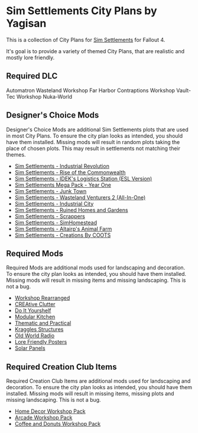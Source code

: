 # Sim Settlements City Plans by Yagisan

This is a collection of City Plans for [Sim Settlements](https://www.nexusmods.com/fallout4/mods/21872/) for Fallout 4.

It's goal is to provide a variety of themed City Plans, that are realistic and mostly lore friendly.

## Required DLC
Automatron
Wasteland Workshop
Far Harbor
Contraptions Workshop
Vault-Tec Workshop
Nuka-World

## Designer's Choice Mods
Designer's Choice Mods are additional Sim Settlements plots that are used in most City Plans. To ensure the city plan looks as intended, you should have them installed.
Missing mods will result in random plots taking the place of chosen plots. This may result in settlements not matching their themes.

* [Sim Settlements - Industrial Revolution](https://www.nexusmods.com/fallout4/mods/25213)
* [Sim Settlements - Rise of the Commonwealth](https://www.nexusmods.com/fallout4/mods/28599)
* [Sim Settlements - IDEK's Logistics Station (ESL Version)](https://www.nexusmods.com/fallout4/mods/28945)
* [Sim Settlements Mega Pack - Year One](https://www.nexusmods.com/fallout4/mods/30396)
* [Sim Settlements - Junk Town](https://www.nexusmods.com/fallout4/mods/26107)
* [Sim Settlements - Wasteland Venturers 2 (All-In-One)](https://www.nexusmods.com/fallout4/mods/30081)
* [Sim Settlements - Industrial City](https://www.nexusmods.com/fallout4/mods/23948)
* [Sim Settlements - Ruined Homes and Gardens](https://www.nexusmods.com/fallout4/mods/23917)
* [Sim Settlements - Scrappers](https://www.nexusmods.com/fallout4/mods/25679)
* [Sim Settlements - SimHomestead](https://www.nexusmods.com/fallout4/mods/24491)
* [Sim Settlements - Altairp's Animal Farm](https://www.nexusmods.com/fallout4/mods/23421)
* [Sim Settlements - Creations By COOTS](https://www.nexusmods.com/fallout4/mods/29250)

## Required Mods
Required Mods are additional mods used for landscaping and decoration. To ensure the city plan looks as intended, you should have them installed.
Missing mods will result in missing items and missing landscaping. This is not a bug.

* [Workshop Rearranged](https://www.nexusmods.com/fallout4/mods/16181)
* [CREAtive Clutter](https://www.nexusmods.com/fallout4/mods/20782)
* [Do It Yourshelf](https://www.nexusmods.com/fallout4/mods/14532)
* [Modular Kitchen](https://www.nexusmods.com/fallout4/mods/17141)
* [Thematic and Practical](https://www.nexusmods.com/fallout4/mods/16207)
* [Kraggles Structures](https://www.nexusmods.com/fallout4/mods/28588)
* [Old World Radio](https://www.nexusmods.com/fallout4/mods/9048)
* [Lore Friendly Posters](https://www.nexusmods.com/fallout4/mods/7145)
* [Solar Panels](https://www.nexusmods.com/fallout4/mods/17168)

## Required Creation Club Items
Required Creation Club Items are additional mods used for landscaping and decoration. To ensure the city plan looks as intended, you should have them installed.
Missing mods will result in missing items, missing plots and missing landscaping. This is not a bug.

* [Home Decor Workshop Pack](https://creationclub.bethesda.net/en)
* [Arcade Workshop Pack](https://creationclub.bethesda.net/en)
* [Coffee and Donuts Workshop Pack](https://creationclub.bethesda.net/en)
